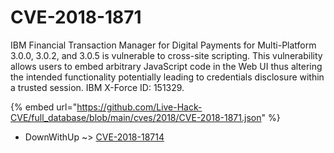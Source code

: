 # CVE-2018-1871

IBM Financial Transaction Manager for Digital Payments for Multi-Platform 3.0.0, 3.0.2, and 3.0.5 is vulnerable to cross-site scripting. This vulnerability allows users to embed arbitrary JavaScript code in the Web UI thus altering the intended functionality potentially leading to credentials disclosure within a trusted session. IBM X-Force ID: 151329.

{% embed url="https://github.com/Live-Hack-CVE/full_database/blob/main/cves/2018/CVE-2018-1871.json" %}


* DownWithUp ~> [CVE-2018-18714](https://www.alice-snow.ru/2018/database/cve-2018-1871/cve-2018-18714-downwithup)